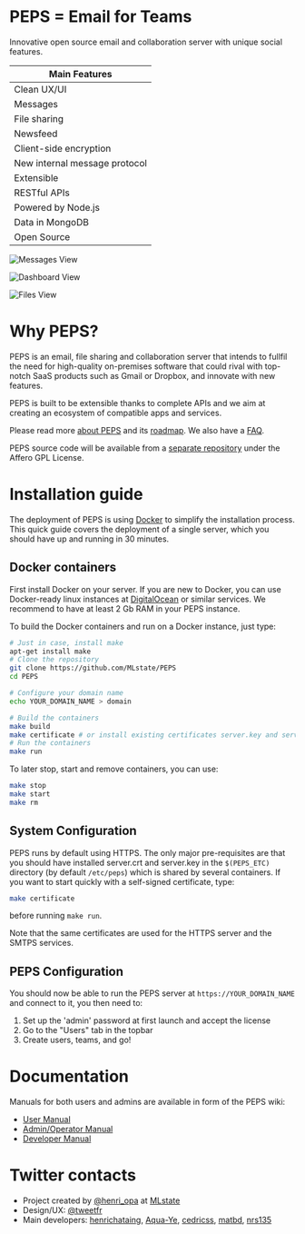 PEPS = Email for Teams
====

Innovative open source email and collaboration server with unique social features.

Main Features  | 
------------- | 
Clean UX/UI |
Messages  | 
File sharing |
Newsfeed |
Client-side encryption |
New internal message protocol |
Extensible |
RESTful APIs |
Powered by Node.js |
Data in MongoDB |
Open Source |

![Messages View](https://cloud.githubusercontent.com/assets/817369/5923743/09105572-a656-11e4-9305-eb2a2bc578ce.png)

![Dashboard View](https://cloud.githubusercontent.com/assets/817369/5923753/1a5dfd20-a656-11e4-959f-f19d9df12c0e.png)

![Files View](https://cloud.githubusercontent.com/assets/817369/5923759/2596cc3a-a656-11e4-8397-b9296a39001c.png)

# Why PEPS?

PEPS is an email, file sharing and collaboration server that intends to fullfil the need for high-quality on-premises software that could rival with top-notch SaaS products such as Gmail or Dropbox, and innovate with new features.

PEPS is built to be extensible thanks to complete APIs and we aim at creating an ecosystem of compatible apps and services.

Please read more [about PEPS](http://github.com/MLstate/PEPS/wiki/About) and its [roadmap](http://github.com/MLstate/PEPS/wiki/Roadmap). We also have a [FAQ](http://github.com/MLstate/PEPS/wiki/FAQ).

PEPS source code will be available from a [separate repository](https://github.com/MLstate/PEPS-source) under the Affero GPL License.

# Installation guide

The deployment of PEPS is using [Docker](http://docker.io) to simplify the installation process.
This quick guide covers the deployment of a single server, which you should have up and running in 30 minutes.

## Docker containers

First install Docker on your server. If you are new to Docker, you can use Docker-ready linux instances at [DigitalOcean](http://digitalocean.com) or similar services. We recommend to have at least 2 Gb RAM in your PEPS instance.

To build the Docker containers and run on a Docker instance, just type:

```sh
# Just in case, install make
apt-get install make
# Clone the repository
git clone https://github.com/MLstate/PEPS
cd PEPS

# Configure your domain name
echo YOUR_DOMAIN_NAME > domain

# Build the containers
make build
make certificate # or install existing certificates server.key and server.crt
# Run the containers
make run
```

To later stop, start and remove containers, you can use:

```sh
make stop
make start
make rm
```

## System Configuration

PEPS runs by default using HTTPS.
The only major pre-requisites are that you should have installed
server.crt and server.key in the `$(PEPS_ETC)` directory (by default `/etc/peps`) which is shared by several containers.
If you want to start quickly with a self-signed certificate, type:

```sh
make certificate
```

before running `make run`.

Note that the same certificates are used for the HTTPS server and the SMTPS services.

<!--  and you
should initialise the $(EXIMIN_DATA) and $(EXIMOUT_DATA) directories
with the exim configuration files.
 -->

## PEPS Configuration

You should now be able to run the PEPS server at `https://YOUR_DOMAIN_NAME` and connect to it, you then need to:

1. Set up the 'admin' password at first launch and accept the license
2. Go to the "Users" tab in the topbar
3. Create users, teams, and go!

# Documentation

Manuals for both users and admins are available in form of the PEPS wiki:

- [User Manual](http://github.com/MLstate/PEPS/wiki/User-Manual)
- [Admin/Operator Manual](http://github.com/MLstate/PEPS/wiki/Admin-Manual)
- [Developer Manual](http://github.com/MLstate/PEPS/wiki/Developer-Manual)

# Twitter contacts

- Project created by [@henri_opa](https://twitter.com/henri_opa) at [MLstate](http://mlstate.com)
- Design/UX: [@tweetfr](https://twitter.com/tweetfr)
- Main developers: [henrichataing](https://github.com/henrichataing), [Aqua-Ye](https://github.com/Aqua-Ye), [cedricss](https://github.com/cedricss), [matbd](https://github.com/matbd), [nrs135](https://github.com/nrs135)

